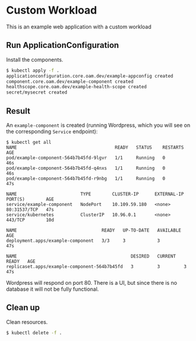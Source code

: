 # Custom Workload

This is an example web application with a custom workload

## Run ApplicationConfiguration

Install the components.

```bash
$ kubectl apply -f .
applicationconfiguration.core.oam.dev/example-appconfig created
component.core.oam.dev/example-component created
healthscope.core.oam.dev/example-health-scope created
secret/mysecret created
```

## Result

An `example-component` is created (running Wordpress, which you will see on the corresponding `Service` endpoint):

```
$ kubectl get all
NAME                                     READY   STATUS    RESTARTS   AGE
pod/example-component-564b7b45fd-9lgvr   1/1     Running   0          46s
pod/example-component-564b7b45fd-q4nxs   1/1     Running   0          46s
pod/example-component-564b7b45fd-r9nbg   1/1     Running   0          47s

NAME                        TYPE        CLUSTER-IP      EXTERNAL-IP   PORT(S)        AGE
service/example-component   NodePort    10.109.59.180   <none>        80:31537/TCP   47s
service/kubernetes          ClusterIP   10.96.0.1       <none>        443/TCP        10d

NAME                                READY   UP-TO-DATE   AVAILABLE   AGE
deployment.apps/example-component   3/3     3            3           47s

NAME                                           DESIRED   CURRENT   READY   AGE
replicaset.apps/example-component-564b7b45fd   3         3         3       47s
```

Wordpress will respond on port 80. There is a UI, but since there is no database it will not be fully functional.

## Clean up

Clean resources.

```bash
$ kubectl delete -f .
```

